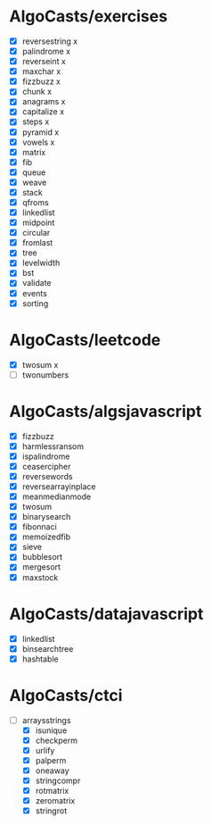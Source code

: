 # AlgoCasts/exercises

- [x] reversestring x
- [x] palindrome x
- [x] reverseint x
- [x] maxchar x
- [x] fizzbuzz x
- [x] chunk x
- [x] anagrams x
- [x] capitalize x
- [x] steps x
- [x] pyramid x
- [x] vowels x
- [x] matrix 
- [x] fib
- [x] queue
- [x] weave
- [x] stack
- [x] qfroms
- [x] linkedlist
- [x] midpoint
- [x] circular
- [x] fromlast
- [x] tree
- [x] levelwidth
- [x] bst
- [x] validate
- [x] events
- [x] sorting

# AlgoCasts/leetcode
- [x] twosum x
- [ ] twonumbers

# AlgoCasts/algsjavascript
- [x] fizzbuzz
- [x] harmlessransom
- [x] ispalindrome
- [x] ceasercipher
- [x] reversewords
- [x] reversearrayinplace
- [x] meanmedianmode
- [x] twosum
- [x] binarysearch
- [x] fibonnaci
- [x] memoizedfib
- [x] sieve 
- [x] bubblesort
- [x] mergesort
- [x] maxstock

# AlgoCasts/datajavascript
- [x] linkedlist
- [x] binsearchtree
- [x] hashtable

# AlgoCasts/ctci
- [ ] arraysstrings
    - [x] isunique
    - [x] checkperm
    - [x] urlify
    - [x] palperm
    - [x] oneaway
    - [x] stringcompr
    - [x] rotmatrix
    - [x] zeromatrix
    - [x] stringrot 